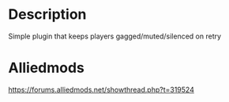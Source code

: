 # Description
Simple plugin that keeps players gagged/muted/silenced on retry

# Alliedmods
https://forums.alliedmods.net/showthread.php?t=319524

